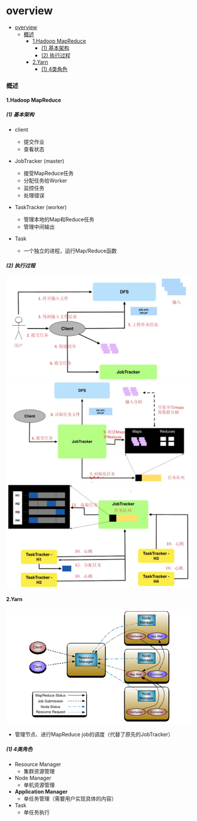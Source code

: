 # overview


<!-- @import "[TOC]" {cmd="toc" depthFrom=1 depthTo=6 orderedList=false} -->

<!-- code_chunk_output -->

- [overview](#overview)
    - [概述](#概述)
      - [1.Hadoop MapReduce](#1hadoop-mapreduce)
        - [(1) 基本架构](#1-基本架构)
        - [(2) 执行过程](#2-执行过程)
      - [2.Yarn](#2yarn)
        - [(1) 4类角色](#1-4类角色)

<!-- /code_chunk_output -->

### 概述

#### 1.Hadoop MapReduce

##### (1) 基本架构

* client
    * 提交作业
    * 查看状态

* JobTracker (master)
    * 接受MapReduce任务
    * 分配任务给Worker
    * 监控任务
    * 处理错误

* TaskTracker (worker)
    * 管理本地的Map和Reduce任务
    * 管理中间输出

* Task
    * 一个独立的进程，运行Map/Reduce函数

##### (2) 执行过程
![](./imgs/hpmp_01.png)
![](./imgs/hpmp_02.png)
![](./imgs/hpmp_03.png)

#### 2.Yarn

![](./imgs/hpyarn_01.png)

* 管理节点、进行MapReduce job的调度（代替了原先的JobTracker）

##### (1) 4类角色
* Resource Manager
    * 集群资源管理
* Node Manager
    * 单机资源管理
* **Application Manager**
    * 单任务管理（需要用户实现具体的内容）
* Task
    * 单任务执行